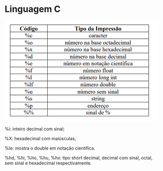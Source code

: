# Linguagem C

<img src="./assets/codigos-de-impressao.png">

%i: inteiro decimal com sinal;

%X: hexadecimal com maiúsculas;

%le: mostra o double em notação científica.

%hd, %hi, %ho, %hu, %hx: tipo short decimal, decimal com sinal, octal, sem sinal e hexadecimal respectivamente.



